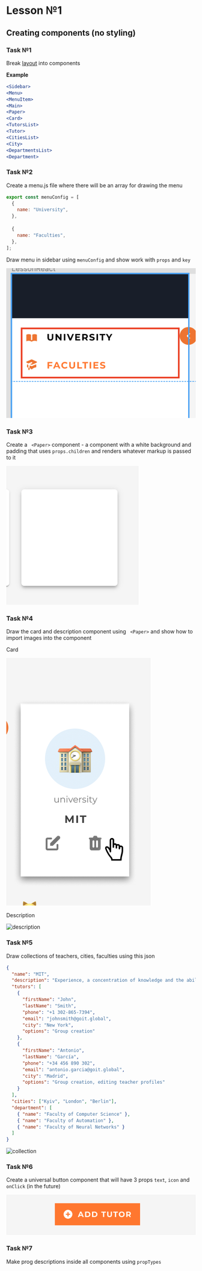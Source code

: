 # Lesson №1

## Creating components (no styling)

### Task №1

Break [layout](<https://www.figma.com/file/pxX63yDNTayQwyiyen7uUP/Lesson-(English)?type=design&node-id=12307%3A1036&mode=design&t=qsyzOK3bJddngBI3-1>) into components

**Example**

```jsx
<Sidebar>
<Menu>
<MenuItem>
<Main>
<Paper>
<Card>
<TutorsList>
<Tutor>
<CitiesList>
<City>
<DepartmentsList>
<Department>
```

### Task №2

Create a menu.js file where there will be an array for drawing the menu

```jsx
export const menuConfig = [
  {
    name: "University",
  },

  {
    name: "Faculties",
  },
];
```

Draw menu in sidebar using `menuConfig` and show work with `props` and `key`

![Меню](/images/sidebar.png)

### Task №3

Create a ` <Paper>` component - a component with a white background and padding that uses `props.children` and renders whatever markup is passed to it

![Paper](/images/paper.png)

### Task №4

Draw the card and description component using ` <Paper>` and show how to import images into the component

Card

![Card](/images/Card.png)

Description

![description](/images/description.png)

### Task №5

Draw collections of teachers, cities, faculties using this json

```json
{
  "name": "MIT",
  "description": "Experience, a concentration of knowledge and the ability to avoid most recruiting mistakes. We know what most local and foreign companies want and we can give it to you. And we are constantly improving our programming courses, adding something new there. You can see the success stories of our alumni for yourself to see the effectiveness of our teaching methodology. Yes, we will start with the basics and the most basic information. We know that most people come to us with zero knowledge. ",
  "tutors": [
    {
      "firstName": "John",
      "lastName": "Smith",
      "phone": "+1 302-865-7394",
      "email": "johnsmith@goit.global",
      "city": "New York",
      "options": "Group creation"
    },
    {
      "firstName": "Antonio",
      "lastName": "García",
      "phone": "+34 456 890 302",
      "email": "antonio.garcia@goit.global",
      "city": "Madrid",
      "options": "Group creation, editing teacher profiles"
    }
  ],
  "cities": ["Kyiv", "London", "Berlin"],
  "department": [
    { "name": "Faculty of Computer Science" },
    { "name": "Faculty of Automation" },
    { "name": "Faculty of Neural Networks" }
  ]
}
```

![collection](/images/collection.png)

### Task №6

Create a universal button component that will have 3 props `text`, `icon` and `onClick` (in the future)

![button](/images/button.png)

### Task №7

Make prog descriptions inside all components using `propTypes`
